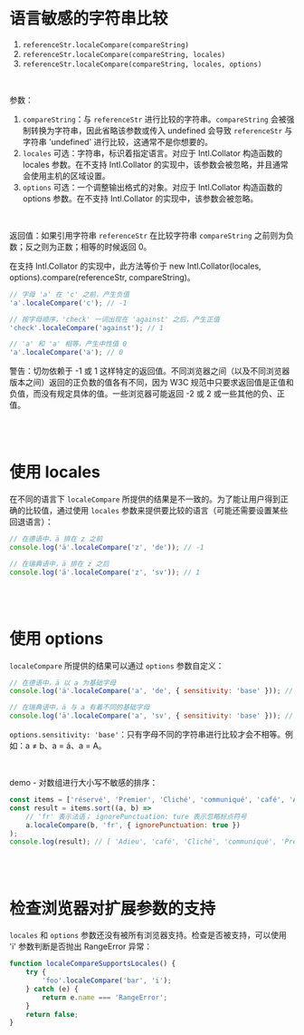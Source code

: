 # 语言敏感的字符串比较

1. `referenceStr.localeCompare(compareString)`
2. `referenceStr.localeCompare(compareString, locales)`
3. `referenceStr.localeCompare(compareString, locales, options)`

<br>

参数：

1.  `compareString`：与 `referenceStr` 进行比较的字符串。`compareString` 会被强制转换为字符串，因此省略该参数或传入 undefined 会导致 `referenceStr` 与字符串 'undefined' 进行比较，这通常不是你想要的。
2.  `locales` 可选：字符串，标识着指定语言。对应于 Intl.Collator 构造函数的 locales 参数。在不支持 Intl.Collator 的实现中，该参数会被忽略，并且通常会使用主机的区域设置。
3.  `options` 可选：一个调整输出格式的对象。对应于 Intl.Collator 构造函数的 options 参数。在不支持 Intl.Collator 的实现中，该参数会被忽略。

<br>

返回值：如果引用字符串 `referenceStr` 在比较字符串 `compareString` 之前则为负数；反之则为正数；相等的时候返回 0。

在支持 Intl.Collator 的实现中，此方法等价于 new Intl.Collator(locales, options).compare(referenceStr, compareString)。

```js
// 字母 'a' 在 'c' 之前，产生负值
'a'.localeCompare('c'); // -1

// 按字母顺序，'check' 一词出现在 'against' 之后，产生正值
'check'.localeCompare('against'); // 1

// 'a' 和 'a' 相等，产生中性值 0
'a'.localeCompare('a'); // 0
```

警告：切勿依赖于 -1 或 1 这样特定的返回值。不同浏览器之间（以及不同浏览器版本之间）返回的正负数的值各有不同，因为 W3C 规范中只要求返回值是正值和负值，而没有规定具体的值。一些浏览器可能返回 -2 或 2 或一些其他的负、正值。

<br><br>

# 使用 locales

在不同的语言下 `localeCompare` 所提供的结果是不一致的。为了能让用户得到正确的比较值，通过使用 `locales` 参数来提供要比较的语言（可能还需要设置某些回退语言）：

```js
// 在德语中，ä 排在 z 之前
console.log('ä'.localeCompare('z', 'de')); // -1

// 在瑞典语中，ä 排在 z 之后
console.log('ä'.localeCompare('z', 'sv')); // 1
```

<br><br>

# 使用 options

`localeCompare` 所提供的结果可以通过 `options` 参数自定义：

```js
// 在德语中，ä 以 a 为基础字母
console.log('ä'.localeCompare('a', 'de', { sensitivity: 'base' })); // 0

// 在瑞典语中，ä 与 a 有着不同的基础字母
console.log('ä'.localeCompare('a', 'sv', { sensitivity: 'base' })); // 1
```

`options.sensitivity: 'base'`：只有字母不同的字符串进行比较才会不相等。例如：a ≠ b、a = á、a = A。

<br>

demo - 对数组进行大小写不敏感的排序：

```js
const items = ['réservé', 'Premier', 'Cliché', 'communiqué', 'café', 'Adieu'];
const result = items.sort((a, b) =>
    // 'fr' 表示法语； ignorePunctuation: ture 表示忽略标点符号
    a.localeCompare(b, 'fr', { ignorePunctuation: true })
);
console.log(result); // [ 'Adieu', 'café', 'Cliché', 'communiqué', 'Premier', 'réservé' ]
```

<br><br>

# 检查浏览器对扩展参数的支持

`locales` 和 `options` 参数还没有被所有浏览器支持。检查是否被支持，可以使用 'i' 参数判断是否抛出 RangeError 异常：

```js
function localeCompareSupportsLocales() {
    try {
        'foo'.localeCompare('bar', 'i');
    } catch (e) {
        return e.name === 'RangeError';
    }
    return false;
}
```

<br>
